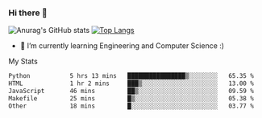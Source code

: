 ### Hi there 👋

![Anurag's GitHub stats](https://github-readme-stats.vercel.app/api?username=MatteoIorio11&show_icons=true&theme=dark) 
[![Top Langs](https://github-readme-stats.vercel.app/api/top-langs/?username=MatteoIorio11&theme=dark)](https://github.com/MatteoIorio11/github-readme-stats)

- 🌱 I’m currently learning Engineering and Computer Science :)

<!--
**MatteoIorio11/MatteoIorio11** is a ✨ _special_ ✨ repository because its `README.md` (this file) appears on your GitHub profile.

Here are some ideas to get you started:

- 🔭 I’m currently working on ...
- 🌱 I’m currently learning ...
- 👯 I’m looking to collaborate on ...
- 🤔 I’m looking for help with ...
- 💬 Ask me about ...
- 📫 How to reach me: ...
- 😄 Pronouns: ...
- ⚡ Fun fact: ...
-->
My Stats
<!--START_SECTION:waka-->

```txt
Python           5 hrs 13 mins   ████████████████▒░░░░░░░░   65.35 %
HTML             1 hr 2 mins     ███▒░░░░░░░░░░░░░░░░░░░░░   13.00 %
JavaScript       46 mins         ██▒░░░░░░░░░░░░░░░░░░░░░░   09.59 %
Makefile         25 mins         █▒░░░░░░░░░░░░░░░░░░░░░░░   05.38 %
Other            18 mins         █░░░░░░░░░░░░░░░░░░░░░░░░   03.77 %
```

<!--END_SECTION:waka-->
